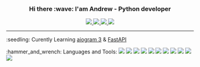 <div align=center>
  <h3 align=center>Hi there :wave: I'am Andrew - Python developer</h3>
  <a href="https://github.com/Ninnjah">
    <img src="https://img.shields.io/badge/github-000000?style=FLAT&logo=GITHUB&logoColor=white">
    <img src="https://img.shields.io/github/followers/ninnjah?style=social">
    <img src="https://img.shields.io/badge/OpenSource%20%E2%9D%A4%EF%B8%8F-black?style=FLAT&logo=love&logoColor=white">
    <img src="https://img.shields.io/badge/Bot%20Developer-black?style=FLAT&logo=telegram&logoColor=white">
  </a>
</div>

---

<div>
  <p>:seedling: Curently Learning <a href="https://github.com/aiogram/aiogram">aiogram 3</a> & <a href="https://github.com/tiangolo/fastapi">FastAPI</a>
  <p>:hammer_and_wrench: Languages and Tools:
    <img src="https://img.shields.io/badge/PYTHON-black?style=FLAT&logo=python&logoColor=3776AB">
    <img src="https://img.shields.io/badge/heroku-black?style=FLAT&logo=heroku&logoColor=634987">
    <img src="https://img.shields.io/badge/git-black?style=FLAT&logo=git&logoColor=F05032">
    <img src="https://img.shields.io/badge/PostgreSQL-black?style=FLAT&logo=postgresql&logoColor=4169E1">
    <img src="https://img.shields.io/badge/Linux-black?style=FLAT&logo=linux&logoColor=FCC624">
    <img src="https://img.shields.io/badge/AioHTTP-black?style=FLAT&logo=aiohttp&logoColor=2C5BB4">
    <img src="https://img.shields.io/badge/PyCharm-black?style=FLAT&logo=pycharm&logoColor=2DD783">
    <img src="https://img.shields.io/badge/redis-black?style=FLAT&logo=redis&logoColor=DC382D">
    <img src="https://img.shields.io/badge/Markdown-black?style=FLAT&logo=markdown&logoColor=white">
    <img src="https://img.shields.io/badge/TelegramAPI-black?style=FLAT&logo=telegram&logoColor=26A5E4">
    <img src="https://img.shields.io/badge/FastAPI-black?style=FLAT&logo=fastapi&logoColor=009688">
    
</p>
